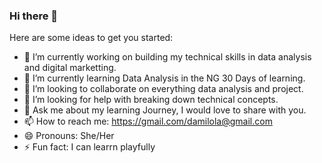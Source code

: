 ### Hi there 👋


Here are some ideas to get you started:

- 🔭 I’m currently working on building my technical skills in data analysis and digital marketting.
- 🌱 I’m currently learning Data Analysis in the NG 30 Days of learning.
- 👯 I’m looking to collaborate on everything data analysis and project.
- 🤔 I’m looking for help with breaking down technical concepts.
- 💬 Ask me about my learning Journey, I would love to share with you.
- 📫 How to reach me: https://gmail.com/damilola@gmail.com
- 😄 Pronouns: She/Her
- ⚡ Fun fact: I can learrn playfully
